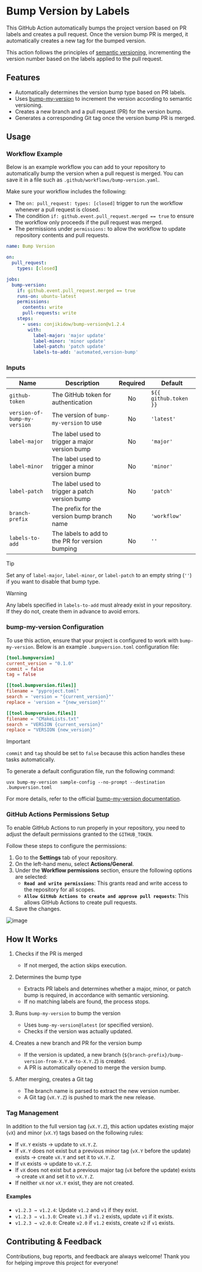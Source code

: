 # Bump Version by Labels

This GitHub Action automatically bumps the project version based on PR labels and creates a pull request.
Once the version bump PR is merged, it automatically creates a new tag for the bumped version.

This action follows the principles of [semantic versioning](https://semver.org), incrementing the version number based on the labels applied to the pull request.

## Features

- Automatically determines the version bump type based on PR labels.
- Uses [bump-my-version](https://github.com/callowayproject/bump-my-version) to increment the version according to semantic versioning.
- Creates a new branch and a pull request (PR) for the version bump.
- Generates a corresponding Git tag once the version bump PR is merged.

## Usage

### Workflow Example

Below is an example workflow you can add to your repository to automatically bump the version when a pull request is merged.
You can save it in a file such as `.github/workflows/bump-version.yaml`.

Make sure your workflow includes the following:

- The `on: pull_request: types: [closed]` trigger to run the workflow whenever a pull request is closed.
- The condition `if: github.event.pull_request.merged == true` to ensure the workflow only proceeds if the pull request was merged.
- The permissions under `permissions:` to allow the workflow to update repository contents and pull requests.

```yaml
name: Bump Version

on:
  pull_request:
    types: [closed]

jobs:
  bump-version:
    if: github.event.pull_request.merged == true
    runs-on: ubuntu-latest
    permissions:
      contents: write
      pull-requests: write
    steps:
      - uses: conjikidow/bump-version@v1.2.4
        with:
          label-major: 'major update'
          label-minor: 'minor update'
          label-patch: 'patch update'
          labels-to-add: 'automated,version-bump'
```

### Inputs

| Name                         | Description                                     | Required | Default               |
|------------------------------|-------------------------------------------------|:--------:|-----------------------|
| `github-token`               | The GitHub token for authentication             | No       | `${{ github.token }}` |
| `version-of-bump-my-version` | The version of `bump-my-version` to use         | No       | `'latest'`            |
| `label-major`                | The label used to trigger a major version bump  | No       | `'major'`             |
| `label-minor`                | The label used to trigger a minor version bump  | No       | `'minor'`             |
| `label-patch`                | The label used to trigger a patch version bump  | No       | `'patch'`             |
| `branch-prefix`              | The prefix for the version bump branch name     | No       | `'workflow'`          |
| `labels-to-add`              | The labels to add to the PR for version bumping | No       | `''`                  |

> [!TIP]
> Set any of `label-major`, `label-minor`, or `label-patch` to an empty string (`''`) if you want to disable that bump type.

> [!WARNING]
> Any labels specified in `labels-to-add` must already exist in your repository. If they do not, create them in advance to avoid errors.

### bump-my-version Configuration

To use this action, ensure that your project is configured to work with `bump-my-version`.
Below is an example `.bumpversion.toml` configuration file:

```toml
[tool.bumpversion]
current_version = "0.1.0"
commit = false
tag = false

[[tool.bumpversion.files]]
filename = "pyproject.toml"
search = 'version = "{current_version}"'
replace = 'version = "{new_version}"'

[[tool.bumpversion.files]]
filename = "CMakeLists.txt"
search = "VERSION {current_version}"
replace = "VERSION {new_version}"
```

> [!IMPORTANT]
> `commit` and `tag` should be set to `false` because this action handles these tasks automatically.

To generate a default configuration file, run the following command:

```console
uvx bump-my-version sample-config --no-prompt --destination .bumpversion.toml
```

For more details, refer to the official [bump-my-version documentation](https://callowayproject.github.io/bump-my-version/reference/configuration).

### GitHub Actions Permissions Setup

To enable GitHub Actions to run properly in your repository, you need to adjust the default permissions granted to the `GITHUB_TOKEN`.

Follow these steps to configure the permissions:

1. Go to the **Settings** tab of your repository.
2. On the left-hand menu, select **Actions/General**.
3. Under the **Workflow permissions** section, ensure the following options are selected:
   - **`Read and write permissions`**: This grants read and write access to the repository for all scopes.
   - **`Allow GitHub Actions to create and approve pull requests`**: This allows GitHub Actions to create pull requests.
4. Save the changes.

![image](https://github.com/user-attachments/assets/da55e896-e087-486e-aadc-7fc1283dc652)

## How It Works

1. Checks if the PR is merged
   - If not merged, the action skips execution.

2. Determines the bump type
   - Extracts PR labels and determines whether a major, minor, or patch bump is required, in accordance with semantic versioning.
   - If no matching labels are found, the process stops.

3. Runs `bump-my-version` to bump the version
   - Uses `bump-my-version@latest` (or specified version).
   - Checks if the version was actually updated.

4. Creates a new branch and PR for the version bump
   - If the version is updated, a new branch (`${branch-prefix}/bump-version-from-X.Y.W-to-X.Y.Z`) is created.
   - A PR is automatically opened to merge the version bump.

5. After merging, creates a Git tag
   - The branch name is parsed to extract the new version number.
   - A Git tag (`vX.Y.Z`) is pushed to mark the new release.

### Tag Management

In addition to the full version tag (`vX.Y.Z`), this action updates existing major (`vX`) and minor (`vX.Y`) tags based on the following rules:

- If `vX.Y` exists → update to `vX.Y.Z`.
- If `vX.Y` does not exist but a previous minor tag (`vX.Y` before the update) exists → create `vX.Y` and set it to `vX.Y.Z`.
- If `vX` exists → update to `vX.Y.Z`.
- If `vX` does not exist but a previous major tag (`vX` before the update) exists → create `vX` and set it to `vX.Y.Z`.
- If neither `vX` nor `vX.Y` exist, they are not created.

#### Examples

- `v1.2.3 → v1.2.4`: Update `v1.2` and `v1` if they exist.
- `v1.2.3 → v1.3.0`: Create `v1.3` if `v1.2` exists, update `v1` if it exists.
- `v1.2.3 → v2.0.0`: Create `v2.0` if `v1.2` exists, create `v2` if `v1` exists.

## Contributing & Feedback

Contributions, bug reports, and feedback are always welcome!
Thank you for helping improve this project for everyone!
